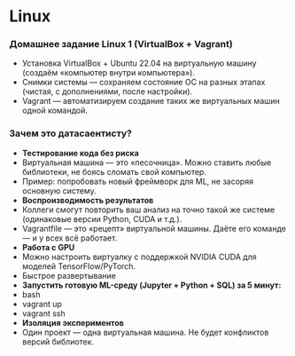 # Linux

### Домашнее задание Linux 1 (VirtualBox + Vagrant)
* Установка VirtualBox + Ubuntu 22.04 на виртуальную машину (создаём «компьютер внутри компьютера»).
* Снимки системы — сохраняем состояние ОС на разных этапах (чистая, с дополнениями, после настройки).
* Vagrant — автоматизируем создание таких же виртуальных машин одной командой.

### Зачем это датасаентисту?
* **Тестирование кода без риска**
* Виртуальная машина — это «песочница». Можно ставить любые библиотеки, не боясь сломать свой компьютер.
* Пример: попробовать новый фреймворк для ML, не засоряя основную систему.
* **Воспроизводимость результатов**
* Коллеги смогут повторить ваш анализ на точно такой же системе (одинаковые версии Python, CUDA и т.д.).
* Vagrantfile — это «рецепт» виртуальной машины. Даёте его команде — и у всех всё работает.
* **Работа с GPU**
* Можно настроить виртуалку с поддержкой NVIDIA CUDA для моделей TensorFlow/PyTorch.
* Быстрое развертывание
* **Запустить готовую ML-среду (Jupyter + Python + SQL) за 5 минут:**
* bash
* vagrant up  
* vagrant ssh  
* **Изоляция экспериментов**
* Один проект — одна виртуальная машина. Не будет конфликтов версий библиотек.


